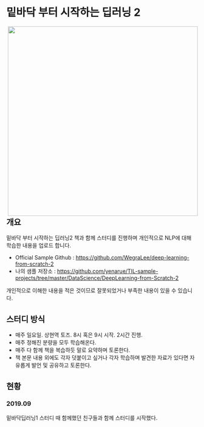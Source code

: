 

# 밑바닥 부터 시작하는 딥러닝 2

<img src="https://github.com/WegraLee/deep-learning-from-scratch/blob/master/1_vs_2.png" width="500" align="right">

## 개요

밑바닥 부터 시작하는 딥러닝2 책과 함께 스터디를 진행하며 개인적으로 NLP에 대해 학습한 내용을 업로드 합니다.

- Official Sample Github : https://github.com/WegraLee/deep-learning-from-scratch-2
- 나의 샘플 저장소 : https://github.com/yenarue/TIL-sample-projects/tree/master/DataScience/DeepLearning-from-Scratch-2

개인적으로 이해한 내용을 적은 것이므로 잘못되었거나 부족한 내용이 있을 수 있습니다.

## 스터디 방식

* 매주 일요일. 상현역 토즈. 8시 혹은 9시 시작. 2시간 진행.
* 매주 정해진 분량을 모두 학습해온다.
* 매주 다 함께 책을 복습하듯 말로 요약하며 토론한다.
* 책 본문 내용 외에도 각자 덧붙이고 싶거나 각자 학습하며 발견한 자료가 있다면 자유롭게 발언 및 공유하고 토론한다.

## 현황

### 2019.09

밑바닥딥러닝1 스터디 때 함께했던 친구들과 함께 스터디를 시작했다.

